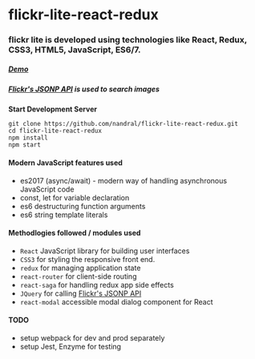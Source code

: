 # flickr-lite-react-redux

### flickr lite is developed using technologies like React, Redux, CSS3, HTML5, JavaScript, ES6/7.

##### [Demo](https://flickr-lite.herokuapp.com/)

##### [Flickr's JSONP API](https://api.flickr.com/services/feeds/photos_public.gne?format=json) is used to search images

**Start Development Server**
```
git clone https://github.com/nandral/flickr-lite-react-redux.git
cd flickr-lite-react-redux
npm install
npm start
```

#### Modern JavaScript features used

* es2017 (async/await) - modern way of handling asynchronous JavaScript code
* const, let for variable declaration
* es6 destructuring function arguments
* es6 string template literals

#### Methodlogies followed / modules used

* `React`  JavaScript library for building user interfaces
* `CSS3`  for styling the responsive front end.
* `redux` for managing application state
* `react-router` for client-side routing
* `react-saga` for handling redux app side effects
* `JQuery` for calling [Flickr's JSONP API](https://api.flickr.com/services/feeds/photos_public.gne?format=json)
* `react-modal` accessible modal dialog component for React


#### TODO

* setup webpack for dev and prod separately
* setup Jest, Enzyme for testing
